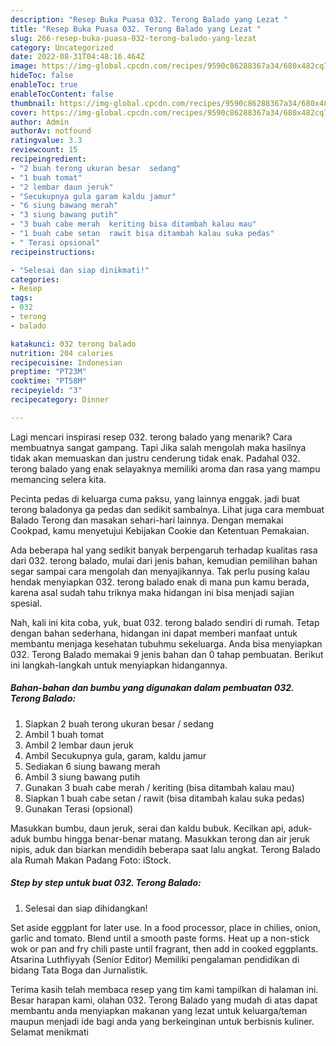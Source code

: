 ```yaml
---
description: "Resep Buka Puasa 032. Terong Balado yang Lezat "
title: "Resep Buka Puasa 032. Terong Balado yang Lezat "
slug: 266-resep-buka-puasa-032-terong-balado-yang-lezat
category: Uncategorized
date: 2022-08-31T04:48:16.464Z
image: https://img-global.cpcdn.com/recipes/9590c86288367a34/680x482cq70/032-terong-balado-foto-resep-utama.jpg
hideToc: false
enableToc: true
enableTocContent: false
thumbnail: https://img-global.cpcdn.com/recipes/9590c86288367a34/680x482cq70/032-terong-balado-foto-resep-utama.jpg
cover: https://img-global.cpcdn.com/recipes/9590c86288367a34/680x482cq70/032-terong-balado-foto-resep-utama.jpg
author: Admin
authorAv: notfound
ratingvalue: 3.3
reviewcount: 15
recipeingredient:
- "2 buah terong ukuran besar  sedang"
- "1 buah tomat"
- "2 lembar daun jeruk"
- "Secukupnya gula garam kaldu jamur"
- "6 siung bawang merah"
- "3 siung bawang putih"
- "3 buah cabe merah  keriting bisa ditambah kalau mau"
- "1 buah cabe setan  rawit bisa ditambah kalau suka pedas"
- " Terasi opsional"
recipeinstructions:

- "Selesai dan siap dinikmati!"
categories:
- Resep
tags:
- 032
- terong
- balado

katakunci: 032 terong balado 
nutrition: 204 calories
recipecuisine: Indonesian
preptime: "PT23M"
cooktime: "PT58M"
recipeyield: "3"
recipecategory: Dinner

---
```



Lagi mencari inspirasi resep 032. terong balado yang menarik? Cara membuatnya sangat gampang. Tapi Jika salah mengolah maka hasilnya tidak akan memuaskan dan justru cenderung tidak enak. Padahal 032. terong balado yang enak selayaknya memiliki aroma dan rasa yang mampu memancing selera kita.


Pecinta pedas di keluarga cuma paksu, yang lainnya enggak. jadi buat terong baladonya ga pedas dan sedikit sambalnya. Lihat juga cara membuat Balado Terong dan masakan sehari-hari lainnya. Dengan memakai Cookpad, kamu menyetujui Kebijakan Cookie dan Ketentuan Pemakaian.

Ada beberapa hal yang sedikit banyak berpengaruh terhadap kualitas rasa dari 032. terong balado, mulai dari jenis bahan, kemudian pemilihan bahan segar sampai cara mengolah dan menyajikannya. Tak perlu pusing kalau hendak menyiapkan 032. terong balado enak di mana pun kamu berada, karena asal sudah tahu triknya maka hidangan ini bisa menjadi sajian spesial.


Nah, kali ini kita coba, yuk, buat 032. terong balado sendiri di rumah. Tetap dengan bahan sederhana, hidangan ini dapat memberi manfaat untuk membantu menjaga kesehatan tubuhmu sekeluarga. Anda bisa menyiapkan 032. Terong Balado memakai 9 jenis bahan dan 0 tahap pembuatan. Berikut ini langkah-langkah untuk menyiapkan hidangannya.

<!--inarticleads1-->

##### Bahan-bahan dan bumbu yang digunakan dalam pembuatan 032. Terong Balado:

1. Siapkan 2 buah terong ukuran besar / sedang
1. Ambil 1 buah tomat
1. Ambil 2 lembar daun jeruk
1. Ambil Secukupnya gula, garam, kaldu jamur
1. Sediakan 6 siung bawang merah
1. Ambil 3 siung bawang putih
1. Gunakan 3 buah cabe merah / keriting (bisa ditambah kalau mau)
1. Siapkan 1 buah cabe setan / rawit (bisa ditambah kalau suka pedas)
1. Gunakan  Terasi (opsional)


Masukkan bumbu, daun jeruk, serai dan kaldu bubuk. Kecilkan api, aduk-aduk bumbu hingga benar-benar matang. Masukkan terong dan air jeruk nipis, aduk dan biarkan mendidih beberapa saat lalu angkat. Terong Balado ala Rumah Makan Padang Foto: iStock. 

<!--inarticleads2-->

##### Step by step untuk buat 032. Terong Balado:


1. Selesai dan siap dihidangkan!

Set aside eggplant for later use. In a food processor, place in chilies, onion, garlic and tomato. Blend until a smooth paste forms. Heat up a non-stick wok or pan and fry chili paste until fragrant, then add in cooked eggplants. Atsarina Luthfiyyah (Senior Editor) Memiliki pengalaman pendidikan di bidang Tata Boga dan Jurnalistik. 

Terima kasih telah membaca resep yang tim kami tampilkan di halaman ini. Besar harapan kami, olahan 032. Terong Balado yang mudah di atas dapat membantu anda menyiapkan makanan yang lezat untuk keluarga/teman maupun menjadi ide bagi anda yang berkeinginan untuk berbisnis kuliner. Selamat menikmati
